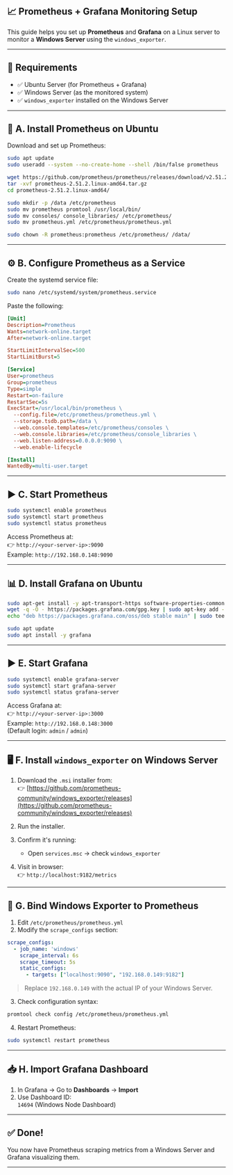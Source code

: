 ## 📈 Prometheus + Grafana Monitoring Setup

This guide helps you set up **Prometheus** and **Grafana** on a Linux server to monitor a **Windows Server** using the `windows_exporter`.

---

## 🧰 Requirements

- ✅ Ubuntu Server (for Prometheus + Grafana)
- ✅ Windows Server (as the monitored system)
- ✅ `windows_exporter` installed on the Windows Server

---

## 🔧 A. Install Prometheus on Ubuntu

Download and set up Prometheus:

```bash
sudo apt update
sudo useradd --system --no-create-home --shell /bin/false prometheus

wget https://github.com/prometheus/prometheus/releases/download/v2.51.2/prometheus-2.51.2.linux-amd64.tar.gz
tar -xvf prometheus-2.51.2.linux-amd64.tar.gz
cd prometheus-2.51.2.linux-amd64/

sudo mkdir -p /data /etc/prometheus
sudo mv prometheus promtool /usr/local/bin/
sudo mv consoles/ console_libraries/ /etc/prometheus/
sudo mv prometheus.yml /etc/prometheus/prometheus.yml

sudo chown -R prometheus:prometheus /etc/prometheus/ /data/
```

---

## ⚙️ B. Configure Prometheus as a Service

Create the systemd service file:

```bash
sudo nano /etc/systemd/system/prometheus.service
```

Paste the following:

```ini
[Unit]
Description=Prometheus
Wants=network-online.target
After=network-online.target

StartLimitIntervalSec=500
StartLimitBurst=5

[Service]
User=prometheus
Group=prometheus
Type=simple
Restart=on-failure
RestartSec=5s
ExecStart=/usr/local/bin/prometheus \
  --config.file=/etc/prometheus/prometheus.yml \
  --storage.tsdb.path=/data \
  --web.console.templates=/etc/prometheus/consoles \
  --web.console.libraries=/etc/prometheus/console_libraries \
  --web.listen-address=0.0.0.0:9090 \
  --web.enable-lifecycle

[Install]
WantedBy=multi-user.target
```

---

## ▶️ C. Start Prometheus

```bash
sudo systemctl enable prometheus
sudo systemctl start prometheus
sudo systemctl status prometheus
```

Access Prometheus at:  
👉 `http://<your-server-ip>:9090`  
Example: `http://192.168.0.148:9090`

---

## 📊 D. Install Grafana on Ubuntu

```bash
sudo apt-get install -y apt-transport-https software-properties-common
wget -q -O - https://packages.grafana.com/gpg.key | sudo apt-key add -
echo "deb https://packages.grafana.com/oss/deb stable main" | sudo tee /etc/apt/sources.list.d/grafana.list

sudo apt update
sudo apt install -y grafana
```

---

## ▶️ E. Start Grafana

```bash
sudo systemctl enable grafana-server
sudo systemctl start grafana-server
sudo systemctl status grafana-server
```

Access Grafana at:  
👉 `http://<your-server-ip>:3000`  
Example: `http://192.168.0.148:3000`  
(Default login: `admin` / `admin`)

---

## 🖥️ F. Install `windows_exporter` on Windows Server

1. Download the `.msi` installer from:  
   👉 [https://github.com/prometheus-community/windows_exporter/releases](https://github.com/prometheus-community/windows_exporter/releases)

2. Run the installer.

3. Confirm it's running:  
   - Open `services.msc` → check `windows_exporter`

4. Visit in browser:  
   👉 `http://localhost:9182/metrics`

---

## 🔗 G. Bind Windows Exporter to Prometheus

1. Edit `/etc/prometheus/prometheus.yml`  
2. Modify the `scrape_configs` section:

```yaml
scrape_configs:
  - job_name: 'windows'
    scrape_interval: 6s
    scrape_timeout: 5s
    static_configs:
      - targets: ["localhost:9090", "192.168.0.149:9182"]
```

> Replace `192.168.0.149` with the actual IP of your Windows Server.

3. Check configuration syntax:

```bash
promtool check config /etc/prometheus/prometheus.yml
```

4. Restart Prometheus:

```bash
sudo systemctl restart prometheus
```

---

## 📥 H. Import Grafana Dashboard

1. In Grafana → Go to **Dashboards** → **Import**  
2. Use Dashboard ID:  
   `14694` (Windows Node Dashboard)

---

## ✅ Done!

You now have Prometheus scraping metrics from a Windows Server and Grafana visualizing them.

---



